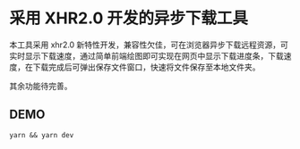# 采用 XHR2.0 开发的异步下载工具

本工具采用 xhr2.0 新特性开发，兼容性欠佳，可在浏览器异步下载远程资源，可实时显示下载速度，通过简单前端绘图即可实现在网页中显示下载进度条，下载速度，在下载完成后可弹出保存文件窗口，快速将文件保存至本地文件夹。

其余功能待完善。

## DEMO

```
yarn && yarn dev
```
